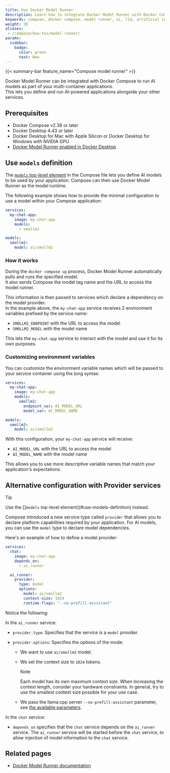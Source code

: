 ```yaml
---
title: Use Docker Model Runner
description: Learn how to integrate Docker Model Runner with Docker Compose to build AI-powered applications
keywords: compose, docker compose, model runner, ai, llm, artificial intelligence, machine learning
weight: 20
aliases:
 - /compose/how-tos/model-runner/
params:
  sidebar:
    badge:
      color: green
      text: New
---
```


{{< summary-bar feature_name="Compose model runner" >}}

Docker Model Runner can be integrated with Docker Compose to run AI models as part of your multi-container applications.  
This lets you define and run AI-powered applications alongside your other services.

## Prerequisites

- Docker Compose v2.38 or later
- Docker Desktop 4.43 or later 
- Docker Desktop for Mac with Apple Silicon or Docker Desktop for Windows with NVIDIA GPU
- [Docker Model Runner enabled in Docker Desktop](/manuals/ai/model-runner.md#enable-docker-model-runner)

## Use `models` definition

The [`models` top-level element](/manuals/ai/compose/models-and-compose.md) in the Compose file lets you define AI models to be used by your application.
Compose can then use Docker Model Runner as the model runtime. 

The following example shows how to provide the minimal configuration to use a model within your Compose application:

```yaml
services:
  my-chat-app:
    image: my-chat-app
    models:
      - smollm2

models:
  smollm2:
    model: ai/smollm2
```

### How it works

During the `docker compose up` process, Docker Model Runner automatically pulls and runs the specified model.  
It also sends Compose the model tag name and the URL to access the model runner.

This information is then passed to services which declare a dependency on the model provider.  
In the example above, the `my-chat-app` service receives 2 environment variables prefixed by the service name:
- `SMOLLM2_ENDPOINT` with the URL to access the model
- `SMOLLM2_MODEL` with the model name

This lets the `my-chat-app` service to interact with the model and use it for its own purposes.

### Customizing environment variables

You can customize the environment variable names which will be passed to your service container using the long syntax:

```yaml
services:
  my-chat-app:
    image: my-chat-app
    models:
      smollm2:
        endpoint_var: AI_MODEL_URL
        model_var: AI_MODEL_NAME

models:
  smollm2:
    model: ai/smollm2
```

With this configuration, your `my-chat-app` service will receive:
- `AI_MODEL_URL` with the URL to access the model
- `AI_MODEL_NAME` with the model name

This allows you to use more descriptive variable names that match your application's expectations.


## Alternative configuration with Provider services

> [!TIP]
>
> Use the []`models` top-level element](#use-models-definition) instead.

Compose introduced a new service type called `provider` that allows you to declare platform capabilities required by your application. For AI models, you can use the `model` type to declare model dependencies.

Here's an example of how to define a model provider:

```yaml
services:
  chat:
    image: my-chat-app
    depends_on:
      - ai_runner

  ai_runner:
    provider:
      type: model
      options:
        model: ai/smollm2
        context-size: 1024
        runtime-flags: "--no-prefill-assistant"
```

Notice the following:

In the `ai_runner` service:

- `provider.type`: Specifies that the service is a `model` provider.
- `provider.options`: Specifies the options of the mode:
  
  - We want to use `ai/smollm2` model.
  
  - We set the context size to `1024` tokens.

  
    > [!NOTE]
    > Each model has its own maximum context size. When increasing the context length,
    > consider your hardware constraints. In general, try to use the smallest context size
    > possible for your use case.
  
  - We pass the llama.cpp server `--no-prefill-assistant` parameter,
    see [the available parameters](https://github.com/ggml-org/llama.cpp/blob/master/tools/server/README.md).

In the `chat` service:

-  `depends_on` specifies that the `chat` service depends on the `ai_runner` service. The
   `ai_runner` service will be started before the `chat` service, to allow injection of model 
   information to the `chat` service.

## Related pages

- [Docker Model Runner documentation](/manuals/ai/model-runner.md)
